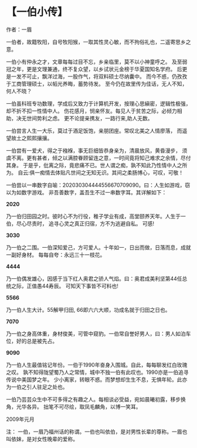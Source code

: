 # 【一伯小传】

作者：一眉

一伯者，故籍牧阳，自号牧阳猴，一取其性灵心敏，而不拘俗礼也，二遥寄思乡之意。

一伯小有仲永之才，文章每每过目不忘，乡亲临里，莫不以小神童呼之。
及至弱冠之年，更是文理兼通，终不复众望，以乡试状元金榜于华夏国知名学府。
后更是一发不可止，飘洋过海，一股作气，将双料硕士尽纳囊中。
而今不惑，仍孜孜于工商管理硕士，以幍光养晦，蓄势待发。
至今仍在故里传为佳话，无人不知，何人不晓？

一伯虽科班专功数理，学成后又致力于计算机开发，按理心思縝密，逻辑性极强，却不折不扣一性情中人。 
伤花感月，悯亲怀友。每见人于贫苦之际，必倾力相助，决无世间势利之虑。
更不论提亲携友，一路行来,助人无数。

一伯尝言人生一大乐，莫过于酒足饭饱，亲朋团座。常叹北美之人情廖落，
而遥望故土之熙熙攘攘。

一伯尝有一爱犬，得之于襁褓，事无巨细皆恭身亲为，清晨放风，黄昏漫步，
须虞不离。更有甚者，倾之以满腔眷顾留连之意，一时间竟将知己难求之余情，尽付其身。
于是乎，仳离之际，竟悲痛不已。世人谓之痴，孰不知此乃性情中人之所为。
自云:俱一痴情去体贴凡世间之无知无识。其间之柔肠博心，可叹，可敬！

一伯尝以一串数字自喻：202030304444556670709090。曰：人生如游戏，窃以为如数字游戏。
非吾善数字，盖吾生不过一串数字耳。其详解如下：

**2020**

乃一伯归田园之时。彼时心不为行役，稚子学业有成，高堂颐养天年。人生于一伯，尽心尽责时，
追寻心灵之真正归宿，方不为逃避自私。 可感!

**3030**

乃一伯之二围。一伯深知爱己，方可爱人。十年如一，日出而做，日落而息，成就一副好身材。
每每自夸：永远三十一枝花。

**4444**

乃一伯偶发雄心，因感于当下红人奥君之骄人气焰。曰：奥君成美利坚第44任总统之际，正值愚44寿辰。
可知天下事皆不可料也!

**5566**

乃一伯人生大计。55解甲归田, 66即六六大顺，功成名就于归田之日也。

**7070**

乃一伯之身高体重，身材俊美，可管中窥豹。一伯常自誉好男人，曰：男人如泊车位，好的总是被先占。

**9090**

乃一伯人生最值铭记年份。一伯于1990年奋身入围城。自此，每每聊发红白玫瑰之叹。
孰不知得陇望蜀乃人之常情，城中不独一伯有此叹也。1990亦是一伯追寻传说中美国梦之年。
少小离家，转眼不惑。而梦想却生生不息，无惧年轮。此亦为一伯之引人驻足之处也。

一伯乃芸芸众生中不可多得之有趣之人。每相谈必受益，宛如晨曦初露，移步换角，光华各异。
拙笔不可尽绘，取凤毛麟角，以博一笑耳。

2009年元月

注： 一伯，一眉乃福州话的称谓。一伯也叫依伯，是对男性长辈的尊称。一眉也叫依妹，是对女性晚辈的爱称。